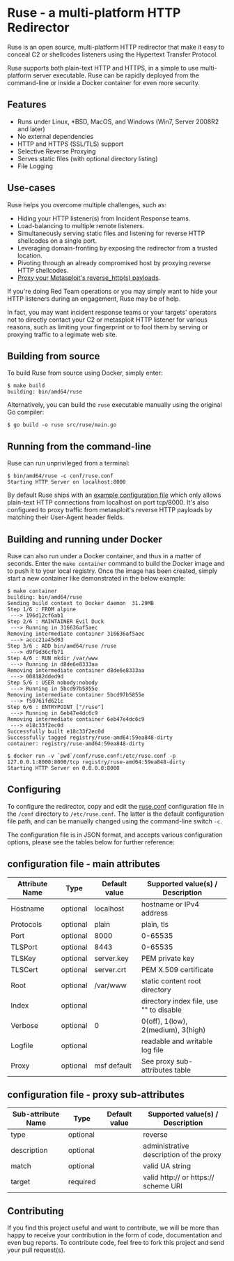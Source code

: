 # Ruse - a multi-platform HTTP Redirector
Ruse is an open source, multi-platform HTTP redirector that make it easy to
conceal C2 or shellcodes listeners using the Hypertext Transfer Protocol.

Ruse supports both plain-text HTTP and HTTPS, in a simple to use
multi-platform server executable. Ruse can be rapidly deployed from the
command-line or inside a Docker container for even more security.

## Features
 * Runs under Linux, \*BSD, MacOS, and Windows (Win7, Server 2008R2 and later)
 * No external dependencies
 * HTTP and HTTPS (SSL/TLS) support
 * Selective Reverse Proxying
 * Serves static files (with optional directory listing)
 * File Logging
 
## Use-cases
Ruse helps you overcome multiple challenges, such as:
 * Hiding your HTTP listener(s) from Incident Response teams.
 * Load-balancing to multiple remote listeners.
 * Simultaneously serving static files and listening for reverse HTTP shellcodes on a single port.
 * Leveraging domain-fronting by exposing the redirector from a trusted location.
 * Pivoting through an already compromised host by proxying reverse HTTP shellcodes.
 * [Proxy your Metasploit's reverse_http(s) payloads](examples/msf-reverse-https.md).

If you're doing Red Team operations or you may simply want to hide your HTTP
listeners during an engagement, Ruse may be of help.

In fact, you may want incident response teams or your targets' operators not to
directly contact your C2 or metasploit HTTP listener for various reasons, such
as limiting your fingerprint or to fool them by serving or proxying traffic to
a legimate web site.

## Building from source
To build Ruse from source using Docker, simply enter:
```
$ make build
building: bin/amd64/ruse
```

Alternatively, you can build the `ruse` executable manually using the original Go compiler:
```
$ go build -o ruse src/ruse/main.go
```

## Running from the command-line
Ruse can run unprivileged from a terminal:
```
$ bin/amd64/ruse -c conf/ruse.conf
Starting HTTP Server on localhost:8000
```
By default Ruse ships with an [example configuration file](conf/ruse.conf)
which only allows plain-text HTTP connections from localhost on port tcp/8000.
It's also configured to proxy traffic from metasploit's reverse HTTP payloads
by matching their User-Agent header fields.

## Building and running under Docker
Ruse can also run under a Docker container, and thus in a matter of seconds.
Enter the `make container` command to build the Docker image and to push it to
your local registry. Once the image has been created, simply start a new
container like demonstrated in the below example:
```
$ make container
building: bin/amd64/ruse
Sending build context to Docker daemon  31.29MB
Step 1/6 : FROM alpine
 ---> 196d12cf6ab1
Step 2/6 : MAINTAINER Evil Duck
 ---> Running in 316636af5aec
Removing intermediate container 316636af5aec
 ---> accc21a45d03
Step 3/6 : ADD bin/amd64/ruse /ruse
 ---> d9f9d36cfb71
Step 4/6 : RUN mkdir /var/www
 ---> Running in d8de6e8333aa
Removing intermediate container d8de6e8333aa
 ---> 008182dded9d
Step 5/6 : USER nobody:nobody
 ---> Running in 5bcd97b5855e
Removing intermediate container 5bcd97b5855e
 ---> f50761fd621c
Step 6/6 : ENTRYPOINT ["/ruse"]
 ---> Running in 6eb47e4dc6c9
Removing intermediate container 6eb47e4dc6c9
 ---> e18c33f2ec0d
Successfully built e18c33f2ec0d
Successfully tagged registry/ruse-amd64:59ea848-dirty
container: registry/ruse-amd64:59ea848-dirty

$ docker run -v `pwd`/conf/ruse.conf:/etc/ruse.conf -p 127.0.0.1:8000:8000/tcp registry/ruse-amd64:59ea848-dirty
Starting HTTP Server on 0.0.0.0:8000
```

## Configuring
To configure the redirector, copy and edit the [ruse.conf](conf/ruse.conf)
configuration file in the `/conf` directory to `/etc/ruse.conf`. The latter is
the default configuration file path, and can be manually changed using the
command-line switch `-c`.

The configuration file is in JSON format, and accepts various configuration
options, please see the tables below for further reference:

configuration file - main attributes
------------------------------------
| Attribute Name | Type     | Default value | Supported value(s) / Description        |
|----------------|----------|---------------|-----------------------------------------|
| Hostname       | optional | localhost     | hostname or IPv4 address                |
| Protocols      | optional | plain         | plain, tls                              |
| Port           | optional | 8000          | 0-65535                                 |
| TLSPort        | optional | 8443          | 0-65535                                 |
| TLSKey         | optional | server.key    | PEM private key                         |
| TLSCert        | optional | server.crt    | PEM X.509 certificate                   |
| Root           | optional | /var/www      | static content root directory           |
| Index          | optional |               | directory index file, use "" to disable |
| Verbose        | optional | 0             | 0(off), 1(low), 2(medium), 3(high)      |
| Logfile        | optional |               | readable and writable log file          |
| Proxy          | optional | msf default   | See proxy sub-attributes table          |

configuration file - proxy sub-attributes
-----------------------------------------
| Sub-attribute Name | Type     | Default value | Supported value(s) / Description        |
|--------------------|----------|---------------|-----------------------------------------|
| type               | optional |               | reverse                                 |
| description        | optional |               | administrative description of the proxy |
| match              | optional |               | valid UA string                         |
| target             | required |               | valid http:// or https:// scheme URI    |

## Contributing
If you find this project useful and want to contribute, we will be more than
happy to receive your contribution in the form of code, documentation and even
bug reports. To contribute code, feel free to fork this project and send your
pull request(s).

